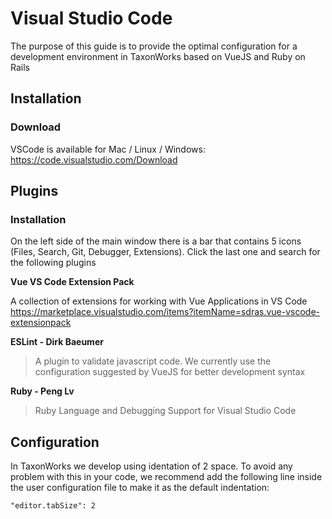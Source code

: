 # Visual Studio Code

The purpose of this guide is to provide the optimal configuration for a development environment in TaxonWorks based on VueJS and Ruby on Rails

## Installation

### Download

VSCode is available for Mac / Linux / Windows: https://code.visualstudio.com/Download 

## Plugins

### Installation

On the left side of the main window there is a bar that contains 5 icons (Files, Search, Git, Debugger, Extensions). Click the last one and search for the following plugins

**Vue VS Code Extension Pack**

A collection of extensions for working with Vue Applications in VS Code
https://marketplace.visualstudio.com/items?itemName=sdras.vue-vscode-extensionpack


**ESLint - Dirk Baeumer**

> A plugin to validate javascript code. We currently use the configuration suggested by VueJS for better development syntax

**Ruby - Peng Lv**

> Ruby Language and Debugging Support for Visual Studio Code


## Configuration

In TaxonWorks we develop using identation of 2 space. To avoid any problem with this in your code, we recommend add the following line inside the user configuration file to make it as the default indentation:
```
"editor.tabSize": 2
```